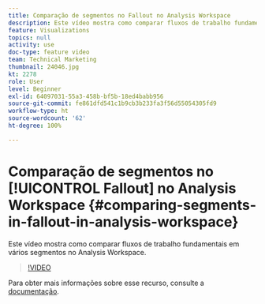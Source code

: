 ```yaml
---
title: Comparação de segmentos no Fallout no Analysis Workspace
description: Este vídeo mostra como comparar fluxos de trabalho fundamentais em vários segmentos no Analysis Workspace.
feature: Visualizations
topics: null
activity: use
doc-type: feature video
team: Technical Marketing
thumbnail: 24046.jpg
kt: 2278
role: User
level: Beginner
exl-id: 64097031-55a3-458b-bf5b-18ed4babb956
source-git-commit: fe861dfd541c1b9cb3b233fa3f56d55054305fd9
workflow-type: ht
source-wordcount: '62'
ht-degree: 100%

---
```


# Comparação de segmentos no [!UICONTROL Fallout] no Analysis Workspace {#comparing-segments-in-fallout-in-analysis-workspace}

Este vídeo mostra como comparar fluxos de trabalho fundamentais em vários segmentos no Analysis Workspace.

>[!VIDEO](https://video.tv.adobe.com/v/24046/?quality=12)

Para obter mais informações sobre esse recurso, consulte a [documentação](https://experienceleague.adobe.com/docs/analytics/analyze/analysis-workspace/visualizations/fallout/compare-segments-fallout.html?lang=pt-BR).
